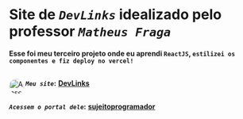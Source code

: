 # Site de _`DevLinks`_ idealizado pelo professor _`Matheus Fraga`_
**Esse foi meu terceiro projeto onde eu aprendi `ReactJS`, `estilizei os componentes e fiz deploy no vercel!`** <br>
##
**_`Meu site`_:**</div>
<a href="https://dev-links-three-iota.vercel.app/" target="_blank"><img align="left" alt="Ansel-pic" height="30" style="border-radius:30px;" src="https://user-images.githubusercontent.com/66381597/167222900-88b7923c-a06d-46d4-bd88-8ed2cb883f7d.png" target="_blank">  **DevLinks** </a>
##
**_`Acessem o portal dele`_:** <a href="https://sujeitoprogramador.com/fabricadeaplicativos/" target="_blank"> **sujeitoprogramador**</a> 













